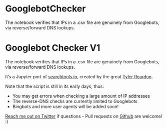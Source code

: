 # GooglebotChecker
The notebook verifies that IPs in a .csv file are genuinely from Googlebots, via reverse/forward DNS lookups.

# Googlebot Checker V1

The notebook verifies that IPs in a .csv file are genuinely from Googlebots, via reverse/forward DNS lookups.

It’s a Jupyter port of [searchtools.io](https://www.searchtools.io/), created by the great [Tyler Reardon](https://twitter.com/TylerReardon).

Note that the script is still in its early days, thus:

*   You may get errors when checking a large amount of IP addresses
*   The reverse-DNS checks are currently limited to Googlebots
*   Bingbots and more user agents will be added soon!

[Reach me out on Twitter](https://twitter.com/DataChaz) if questions - Pull requests on [Github](https://github.com/CharlyWargnier/GooglebotChecker) are welcome! :)
